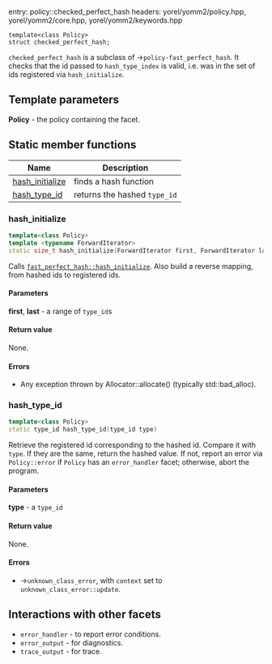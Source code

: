 entry: policy::checked_perfect_hash
headers: yorel/yomm2/policy.hpp, yorel/yomm2/core.hpp, yorel/yomm2/keywords.hpp
```
template<class Policy>
struct checked_perfect_hash;
```


`checked_perfect_hash` is a subclass of ->`policy-fast_perfect_hash`. It checks
that the id passed to `hash_type_index` is valid, i.e. was in the set of ids
registered via `hash_initialize`.

## Template parameters

**Policy** - the policy containing the facet.

## Static member functions

| Name                                            | Description                           |
| ----------------------------------- | ---------------------------- |
| [hash_initialize](#hash_initialize) | finds a hash function        |
| [hash_type_id](#hash_type_id)       | returns the hashed `type_id` |

### hash_initialize

```c++
template<class Policy>
template <typename ForwardIterator>
static size_t hash_initialize(ForwardIterator first, ForwardIterator last)
```

Calls
[`fast_perfect_hash::hash_initialize`](policy-fast_perfect_hash.html#hash_initialize).
Also build a reverse mapping, from hashed ids to registered ids.


#### Parameters

**first**, **last** - a range of `type_id`s

#### Return value

None.

#### Errors

* Any exception thrown by Allocator::allocate() (typically std::bad_alloc).

### hash_type_id

```c++
template<class Policy>
static type_id hash_type_id(type_id type)
```

Retrieve the registered id corresponding to the hashed id. Compare it with
`type`. If they are the same, return the hashed value. If not, report an error
via `Policy::error` if `Policy` has an `error_handler` facet; otherwise,
abort the program.

#### Parameters

**type** - a `type_id`

#### Return value

None.

#### Errors

* ->`unknown_class_error`, with `context` set to `unknown_class_error::update`.

## Interactions with other facets

* `error_handler` - to report error conditions.
* `error_output` - for diagnostics.
* `trace_output` - for trace.
